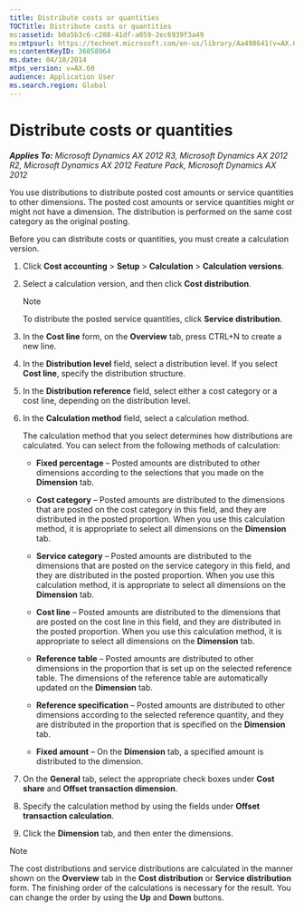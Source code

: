 ```yaml
---
title: Distribute costs or quantities
TOCTitle: Distribute costs or quantities
ms:assetid: b0a5b3c6-c288-41df-a059-2ec6939f3a49
ms:mtpsurl: https://technet.microsoft.com/en-us/library/Aa498641(v=AX.60)
ms:contentKeyID: 36058964
ms.date: 04/18/2014
mtps_version: v=AX.60
audience: Application User
ms.search.region: Global
---
```


# Distribute costs or quantities 


_**Applies To:** Microsoft Dynamics AX 2012 R3, Microsoft Dynamics AX 2012 R2, Microsoft Dynamics AX 2012 Feature Pack, Microsoft Dynamics AX 2012_

You use distributions to distribute posted cost amounts or service quantities to other dimensions. The posted cost amounts or service quantities might or might not have a dimension. The distribution is performed on the same cost category as the original posting.

Before you can distribute costs or quantities, you must create a calculation version.

1.  Click **Cost accounting** \> **Setup** \> **Calculation** \> **Calculation versions**.

2.  Select a calculation version, and then click **Cost distribution**.
    

    > [!NOTE]
    > <P>To distribute the posted service quantities, click <STRONG>Service distribution</STRONG>.</P>



3.  In the **Cost line** form, on the **Overview** tab, press CTRL+N to create a new line.

4.  In the **Distribution level** field, select a distribution level. If you select **Cost line**, specify the distribution structure.

5.  In the **Distribution reference** field, select either a cost category or a cost line, depending on the distribution level.

6.  In the **Calculation method** field, select a calculation method.
    
    The calculation method that you select determines how distributions are calculated. You can select from the following methods of calculation:
    
      - **Fixed percentage** – Posted amounts are distributed to other dimensions according to the selections that you made on the **Dimension** tab.
    
      - **Cost category** – Posted amounts are distributed to the dimensions that are posted on the cost category in this field, and they are distributed in the posted proportion. When you use this calculation method, it is appropriate to select all dimensions on the **Dimension** tab.
    
      - **Service category** – Posted amounts are distributed to the dimensions that are posted on the service category in this field, and they are distributed in the posted proportion. When you use this calculation method, it is appropriate to select all dimensions on the **Dimension** tab.
    
      - **Cost line** – Posted amounts are distributed to the dimensions that are posted on the cost line in this field, and they are distributed in the posted proportion. When you use this calculation method, it is appropriate to select all dimensions on the **Dimension** tab.
    
      - **Reference table** – Posted amounts are distributed to other dimensions in the proportion that is set up on the selected reference table. The dimensions of the reference table are automatically updated on the **Dimension** tab.
    
      - **Reference specification** – Posted amounts are distributed to other dimensions according to the selected reference quantity, and they are distributed in the proportion that is specified on the **Dimension** tab.
    
      - **Fixed amount** – On the **Dimension** tab, a specified amount is distributed to the dimension.

7.  On the **General** tab, select the appropriate check boxes under **Cost share** and **Offset transaction dimension**.

8.  Specify the calculation method by using the fields under **Offset transaction calculation**.

9.  Click the **Dimension** tab, and then enter the dimensions.


> [!NOTE]
> <P>The cost distributions and service distributions are calculated in the manner shown on the <STRONG>Overview</STRONG> tab in the <STRONG>Cost distribution</STRONG> or <STRONG>Service distribution</STRONG> form. The finishing order of the calculations is necessary for the result. You can change the order by using the <STRONG>Up</STRONG> and <STRONG>Down</STRONG> buttons.</P>


  



